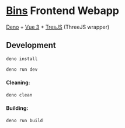 # [Bins](https://caquita.app) Frontend Webapp

[Deno](https://deno.com) + [Vue 3](https://vuejs.org) + [TresJS](https://tresjs.org) (ThreeJS wrapper)

## Development

```bash
deno install
```

```bash
deno run dev
```

#### Cleaning:

```bash
deno clean
```

#### Building:

```bash
deno run build
```